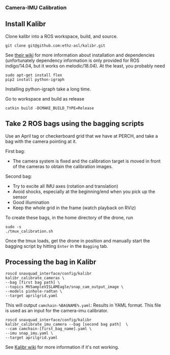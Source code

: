 ### Camera-IMU Calibration

## Install Kalibr

Clone kalibr into a ROS workspace, build, and source.

```
git clone git@github.com:ethz-asl/kalibr.git
```

See [their wiki](https://github.com/ethz-asl/kalibr/wiki/installation) for more information about installation and dependencies (unfortunately dependency information is only provided for ROS indigo/14.04, but it works on melodic/18.04).
At the least, you probably need

```
sudo apt-get install flex
pip2 install python-igraph
```

Installing python-igraph take a long time.

Go to workspace and build as release

```
catkin build -DCMAKE_BUILD_TYPE=Release
```

## Take 2 ROS bags using the bagging scripts

Use an April tag or checkerboard grid that we have at PERCH, and take a bag with the camera pointing at it.

First bag:

- The camera system is fixed and the calibration target is moved in front of the cameras to obtain the calibration images.

Second bag:

- Try to excite all IMU axes (rotation and translation)
- Avoid shocks, especially at the beginning/end when you pick up the sensor
- Good illumination
- Keep the whole grid in the frame (watch playback on RViz)

To create these bags, in the home directory of the drone, run

```
sudo -s
./tmux_calibration.sh
```

Once the tmux loads, get the drone in position and manually start the bagging script by hitting `Enter` in the `Bagging` tab.

## Processing the bag in Kalibr

```
roscd snavquad_interface/config/kalibr
kalibr_calibrate_cameras \
--bag [first bag path] \
--topics MVSampleVISLAMEagle/snap_cam_output_image \
--models pinhole-radtan \
--target aprilgrid.yaml
```

This will output `camchain-%BAGNAME%.yaml`: Results in YAML format. This file is used as an input for the camera-imu calibrator.

```
roscd snavquad_interface/config/kalibr
kalibr_calibrate_imu_camera --bag [second bag path]  \
--cam camchain-[first_bag_name].yaml \
--imu snap_imu.yaml \
--target aprilgrid.yaml
```

See [Kalibr wiki](https://github.com/ethz-asl/kalibr/wiki/camera-imu-calibration#calibration-target) for more information if it's not working.
